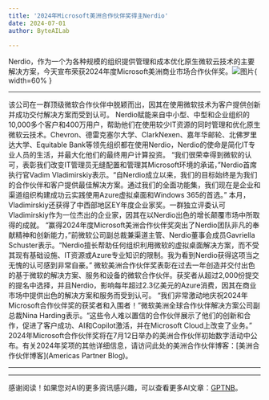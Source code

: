 ```yaml
---
title: '2024年Microsoft美洲合作伙伴奖得主Nerdio'
date: 2024-07-01
author: ByteAILab

---
```


Nerdio，作为一个为各种规模的组织提供管理和成本优化原生微软云技术的主要解决方案，今天宣布荣获2024年度Microsoft美洲商业市场合作伙伴奖。![图片](https://ai-techpark.com/wp-content/uploads/2024/06/Nerdio-1-960x540.jpg){ width=60% }

---
该公司在一群顶级微软合作伙伴中脱颖而出，因其在使用微软技术为客户提供创新并成功交付解决方案而受到认可。
Nerdio赋能来自中小型、中型和企业组织的10,000多个客户和400万用户，帮助他们在使用较少IT资源的同时管理和优化原生微软云技术。Chevron、德雷克塞尔大学、ClarkNexen、嘉年华邮轮、北佛罗里达大学、Equitable Bank等领先组织都在使用Nerdio，Nerdio的使命是简化IT专业人员的生活，并最大化他们的最终用户计算投资。
“我们很荣幸得到微软的认可，表彰我们改变IT管理员无缝配置和管理其Microsoft环境的承诺，”Nerdio首席执行官Vadim Vladimirskiy表示。“自Nerdio成立以来，我们的目标始终是为我们的合作伙伴和客户提供最佳解决方案。通过我们的全面功能集，我们现在是企业和渠道组织构建成功云实践使用Azure虚拟桌面和Windows 365的首选。”
本月，Vladimirskiy还获得了中西部地区EY年度企业家奖。一群独立评委认可Vladimirskiy作为一位杰出的企业家，因其在以Nerdio出色的增长颠覆市场中所取得的成就。
“赢得2024年度Microsoft美洲合作伙伴奖突出了Nerdio团队非凡的奉献精神和创新能力，”前微软公司副总裁兼渠道主管、Nerdio董事会成员Gavriella Schuster表示。“Nerdio擅长帮助任何组织利用微软的虚拟桌面解决方案，而不受其现有基础设施、IT资源或Azure专业知识的限制。我为看到Nerdio获得这项当之无愧的认可感到非常自豪。”
微软美洲合作伙伴奖表彰在过去一年创造并交付出色的基于微软的解决方案、服务和设备的微软合作伙伴。获奖者从超过2,000份提交的提名中选择，并且Nerdio，影响每年超过2.3亿美元的Azure消费，因其在商业市场中提供出色的解决方案和服务而受到认可。
“我们非常激动地庆祝2024年Microsoft合作伙伴奖的获奖者和入围者！”微软美洲全球合作伙伴解决方案公司副总裁Nina Harding表示。“这些令人难以置信的合作伙伴展示了他们的创新和合作，促进了客户成功、AI和Copilot激活，并在Microsoft Cloud上改变了业务。”
2024年Microsoft合作伙伴奖将在7月12日举办的美洲合作伙伴初始数字活动中公布。有关2024年奖项的其他详细信息，请访问此处的美洲合作伙伴博客：[美洲合作伙伴博客](Americas Partner Blog)。

---
---
感谢阅读！如果您对AI的更多资讯感兴趣，可以查看更多AI文章：[GPTNB](https://gptnb.com)。